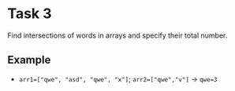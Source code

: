 # Task 3

Find intersections of words in arrays and specify their total number.

## Example

- `arr1=["qwe", "asd", "qwe", "x"]`; `arr2=["qwe","v"]` -> `qwe=3`
